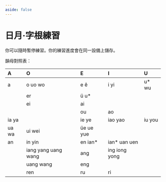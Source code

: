 ```yaml
---
aside: false
---
```

# 日月·字根練習

你可以隨時暫停練習。你的練習進度會在同一設備上儲存。

<script setup>
import Train from "@/train/ZigenTrain.vue"
</script>
<div class="zigen-font">
<Train name="sunmoon" zigenUrl="/zigen-sm.csv" :range="[0,]" mode='both' />
</div>

韻母對照表：

| A     | O                   | E         | I             | U      |
| :---- | :------------------ | :-------- | :------------ | :----- |
| a     | o uo wo             | e ê       | i yi          | u* wu  |
|       | er                  | ü u*      |               |        |
|       | ei                  | ai        |               |        |
|       |                     | ou        | ao            |        |
| ia ya |                     | ie ye     | iao yao       | iu you |
| ua wa | ui wei              | üe ue yue |               |        |
| an    | in yin              | en ian*   | ian* uan uen  |        |
|       | iang yang uang wang | ang       | ing iong yong |        |
|       | uang wang           | eng       |               |        |
|       | ren                 | ru        | ri            |        |

<!-- <script setup>
import Train from "@/train/ZigenTrain.vue"
</script>
<div class="zigen-font">
<Train name="sunmoon" zigenUrl="/zigen-sm.csv" :range="[0,]" mode='A' />
</div> -->
